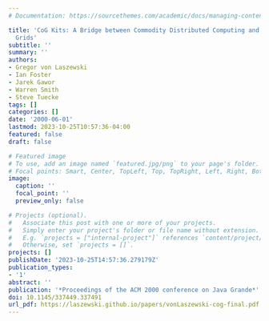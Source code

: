 ```yaml
---
# Documentation: https://sourcethemes.com/academic/docs/managing-content/

title: 'CoG Kits: A Bridge between Commodity Distributed Computing and High-Performance
  Grids'
subtitle: ''
summary: ''
authors:
- Gregor von Laszewski
- Ian Foster
- Jarek Gawor
- Warren Smith
- Steve Tuecke
tags: []
categories: []
date: '2000-06-01'
lastmod: 2023-10-25T10:57:36-04:00
featured: false
draft: false

# Featured image
# To use, add an image named `featured.jpg/png` to your page's folder.
# Focal points: Smart, Center, TopLeft, Top, TopRight, Left, Right, BottomLeft, Bottom, BottomRight.
image:
  caption: ''
  focal_point: ''
  preview_only: false

# Projects (optional).
#   Associate this post with one or more of your projects.
#   Simply enter your project's folder or file name without extension.
#   E.g. `projects = ["internal-project"]` references `content/project/deep-learning/index.md`.
#   Otherwise, set `projects = []`.
projects: []
publishDate: '2023-10-25T14:57:36.279179Z'
publication_types:
- '1'
abstract: ''
publication: '*Proceedings of the ACM 2000 conference on Java Grande*'
doi: 10.1145/337449.337491
url_pdf: https://laszewski.github.io/papers/vonLaszewski-cog-final.pdf
---
```

